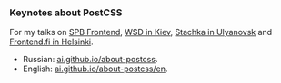 ### Keynotes about PostCSS

For my talks on [SPB Frontend](https://vk.com/spb_frontend),
[WSD in Kiev](http://webstandardsdays.ru/2014/12/06/),
[Stachka in Ulyanovsk](http://nastachku.ru/)
and [Frontend.fi in Helsinki](http://frontend.fi/april-meetup-2015/).

* Russian: [ai.github.io/about-postcss](http://ai.github.io/about-postcss/).
* English: [ai.github.io/about-postcss/en](http://ai.github.io/about-postcss/en).
